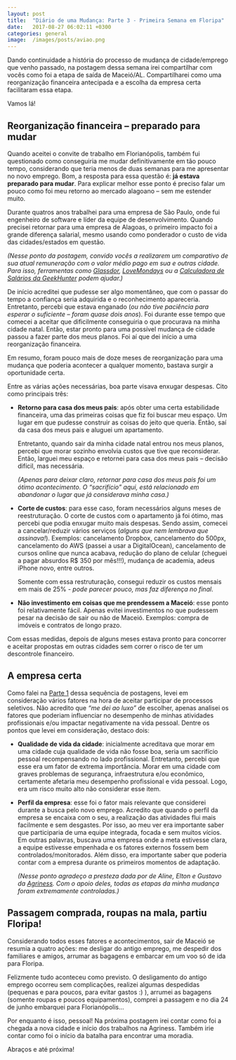 ```yaml
---
layout: post
title:  "Diário de uma Mudança: Parte 3 - Primeira Semana em Floripa"
date:   2017-08-27 06:02:11 +0300
categories: general
image:  /images/posts/aviao.png
---
```


Dando continuidade a história do processo de mudança de cidade/emprego que venho passado, na postagem dessa semana irei compartilhar com vocês como foi a etapa de saída de Maceió/AL. Compartilharei como uma reorganização financeira antecipada e a escolha da empresa certa facilitaram essa etapa.

Vamos lá!

## Reorganização financeira – preparado para mudar

Quando aceitei o convite de trabalho em Florianópolis, também fui questionado como conseguiria me mudar definitivamente em tão pouco tempo, considerando que teria menos de duas semanas para me apresentar no novo emprego. Bom, a resposta para essa questão é: **já estava preparado para mudar**. Para explicar melhor esse ponto é preciso falar um pouco como foi meu retorno ao mercado alagoano – sem me estender muito.

Durante quatros anos trabalhei para uma empresa de São Paulo, onde fui engenheiro de software e líder da equipe de desenvolvimento. Quando precisei retornar para uma empresa de Alagoas, o primeiro impacto foi a grande diferença salarial, mesmo usando como ponderador o custo de vida das cidades/estados em questão.

*(Nesse ponto da postagem, convido vocês a realizarem um comparativo de sua atual remuneração com o valor médio pago em sua e outras cidade. Para isso, ferramentas como [Glassdor](https://www.glassdoor.com/index.htm), [LoveMondays](https://www.lovemondays.com.br/) ou a [Calculadora de Salários da GeekHunter](https://www.geekhunter.com.br/calculadora-de-salarios) podem ajudar.)*

De início acreditei que pudesse ser algo momentâneo, que com o passar do tempo a confiança seria adquirida e o reconhecimento apareceria. Entretanto, percebi que estava enganado (*ou não tive paciência para esperar o suficiente – foram quase dois anos*). Foi durante esse tempo que comecei a aceitar que dificilmente conseguiria o que procurava na minha cidade natal. Então, estar pronto para uma possível mudança de cidade passou a fazer parte dos meus planos. Foi aí que dei início a uma reorganização financeira.

Em resumo, foram pouco mais de doze meses de reorganização para uma mudança que poderia acontecer a qualquer momento, bastava surgir a oportunidade certa.

Entre as várias ações necessárias, boa parte visava enxugar despesas. Cito como principais três:


* **Retorno para casa dos meus pais**: após obter uma certa estabilidade financeira, uma das primeiras coisas que fiz foi buscar meu espaço. Um lugar em que pudesse construir as coisas do jeito que queria. Então, saí da casa dos meus pais e aluguei um apartamento.

  Entretanto, quando sair da minha cidade natal entrou nos meus planos, percebi que morar sozinho envolvia custos que tive que reconsiderar. Então, larguei meu espaço e retornei para casa dos meus pais – decisão difícil, mas necessária.

  *(Apenas para deixar claro, retornar para casa dos meus pais foi um ótimo acontecimento. O “sacrifício” aqui, está relacionado em abandonar o lugar que já considerava minha casa.)*

* **Corte de custos**: para esse caso, foram necessários alguns meses de reestruturação. O corte de custos com o apartamento já foi ótimo, mas percebi que podia enxugar muito mais despesas. Sendo assim, comecei a cancelar/reduzir vários serviços (*alguns que nem lembrava que assinava!*).  Exemplos: cancelamento Dropbox, cancelamento do 500px, cancelamento do AWS (passei a usar a DigitalOcean), cancelamento de cursos online que nunca acabava, redução do plano de celular (cheguei a pagar absurdos R$ 350 por mês!!!), mudança de academia, adeus iPhone novo, entre outros.

  Somente com essa restruturação, consegui reduzir os custos mensais em mais de 25% - *pode parecer pouco, mas faz diferença no final*.

* **Não investimento em coisas que me prendessem a Maceió**: esse ponto foi relativamente fácil. Apenas evitei investimentos no que pudessem pesar na decisão de sair ou não de Maceió. Exemplos: compra de imóveis e contratos de longo prazo.

Com essas medidas, depois de alguns meses estava pronto para concorrer e aceitar propostas em outras cidades sem correr o risco de ter um descontrole financeiro.

## A empresa certa

Como falei na [Parte 1](http://marcospereirajr.com.br/general/2017/08/03/diario-de-uma-mudanca-parte-1.html) dessa sequência de postagens, levei em consideração vários fatores na hora de aceitar participar de processos seletivos. Não acredito que *“me dei ao luxo”* de escolher, apenas analisei os fatores que poderiam influenciar no desempenho de minhas atividades profissionais e/ou impactar negativamente na vida pessoal. Dentre os pontos que levei em consideração, destaco dois:

* **Qualidade de vida da cidade**: inicialmente acreditava que morar em uma cidade cuja qualidade de vida não fosse boa, seria um sacrifício pessoal recompensando no lado profissional. Entretanto, percebi que esse era um fator de extrema importância.  Morar em uma cidade com graves problemas de segurança, infraestrutura e/ou econômico, certamente afetaria meu desempenho profissional e vida pessoal. Logo, era um risco muito alto não considerar esse item.

* **Perfil da empresa**: esse foi o fator mais relevante que considerei durante a busca pelo novo emprego. Acredito que quando o perfil da empresa se encaixa com o seu, a realização das atividades flui mais facilmente e sem desgastes. Por isso, ao meu ver era importante saber que participaria de uma equipe integrada, focada e sem muitos vícios. Em outras palavras, buscava uma empresa onde a meta estivesse clara, a equipe estivesse empenhada e os fatores externos fossem bem controlados/monitorados. Além disso, era importante saber que poderia contar com a empresa durante os primeiros momentos de adaptação.

  *(Nesse ponto agradeço a presteza dada por de Aline, Elton e Gustavo da [Agriness](http://www.agriness.com/pt/). Com o apoio deles, todas as etapas da minha mudança foram extremamente controladas.)*

## Passagem comprada, roupas na mala, partiu Floripa!

Considerando todos esses fatores e acontecimentos, sair de Maceió se resumia a quatro ações: me desligar do antigo emprego, me despedir dos familiares e amigos, arrumar as bagagens e embarcar em um voo só de ida para Floripa.

Felizmente tudo aconteceu como previsto. O desligamento do antigo emprego ocorreu sem complicações, realizei algumas despedidas (pequenas e para poucos, para evitar gastos :) ), arrumei as bagagens (somente roupas e poucos equipamentos), comprei a passagem e no dia 24 de junho embarquei para Florianópolis...

Por enquanto é isso, pessoal! Na próxima postagem irei contar como foi a chegada a nova cidade e início dos trabalhos na Agriness. Também irie contar como foi o início da batalha para encontrar uma moradia.

Abraços e até próxima!
